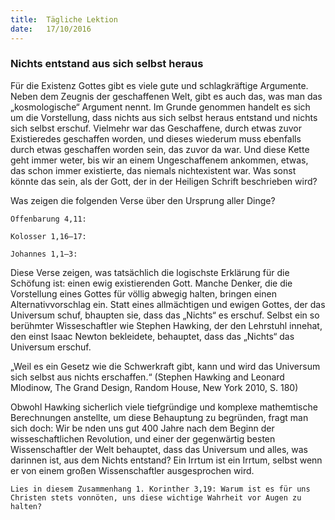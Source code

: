 ```yaml
---
title:  Tägliche Lektion
date:   17/10/2016
---
```


### Nichts entstand aus sich selbst heraus

Für die Existenz Gottes gibt es viele gute und schlagkräftige Argumente. Neben dem Zeugnis der geschaffenen Welt, gibt es auch das, was man das „kosmologische“ Argument nennt. Im Grunde genommen handelt es sich um die Vorstellung, dass nichts aus sich selbst heraus entstand und nichts sich selbst erschuf. Vielmehr war das Geschaffene, durch etwas zuvor Existieredes geschaffen worden, und dieses wiederum muss ebenfalls durch etwas geschaffen worden sein, das zuvor da war. Und diese Kette geht immer weter, bis wir an einem Ungeschaffenem ankommen, etwas, das schon immer existierte, das niemals nichtexistent war. Was sonst könnte das sein, als der Gott, der in der Heiligen Schrift beschrieben wird?

Was zeigen die folgenden Verse über den Ursprung aller Dinge?

`Offenbarung 4,11:`

`Kolosser 1,16–17:`

`Johannes 1,1–3:`

Diese Verse zeigen, was tatsächlich die logischste Erklärung für die Schöfung ist: einen ewig existierenden Gott. Manche Denker, die die Vorstellung eines Gottes für völlig abwegig halten, bringen einen Alternativvorschlag ein. Statt eines allmächtigen und ewigen Gottes, der das Universum schuf, bhaupten sie, dass das „Nichts“ es erschuf. Selbst ein so berühmter Wisseschaftler wie Stephen Hawking, der den Lehrstuhl innehat, den einst Isaac Newton bekleidete, behauptet, dass das „Nichts“ das Universum erschuf.

„Weil es ein Gesetz wie die Schwerkraft gibt, kann und wird das Universum sich selbst aus nichts erschaffen.“ (Stephen Hawking and Leonard Mlodinow, The Grand Design, Random House, New York 2010, S. 180)

Obwohl Hawking sicherlich viele tiefgründige und komplexe mathemtische Berechnungen anstellte, um diese Behauptung zu begründen, fragt man sich doch: Wir be nden uns gut 400 Jahre nach dem Beginn der wisseschaftlichen Revolution, und einer der gegenwärtig besten Wissenschaftler der Welt behauptet, dass das Universum und alles, was darinnen ist, aus dem Nichts entstand? Ein Irrtum ist ein Irrtum, selbst wenn er von einem großen Wissenschaftler ausgesprochen wird.

`Lies in diesem Zusammenhang 1. Korinther 3,19: Warum ist es für uns Christen stets vonnöten, uns diese wichtige Wahrheit vor Augen zu halten?`
   